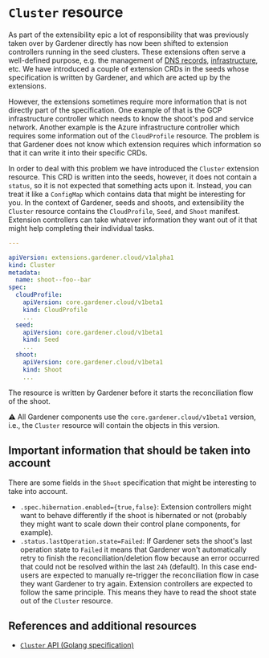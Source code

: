 # `Cluster` resource

As part of the extensibility epic a lot of responsibility that was previously taken over by Gardener directly has now been shifted to extension controllers running in the seed clusters.
These extensions often serve a well-defined purpose, e.g. the management of [DNS records](dns.md), [infrastructure](infrastructure.md), etc.
We have introduced a couple of extension CRDs in the seeds whose specification is written by Gardener, and which are acted up by the extensions.

However, the extensions sometimes require more information that is not directly part of the specification.
One example of that is the GCP infrastructure controller which needs to know the shoot's pod and service network.
Another example is the Azure infrastructure controller which requires some information out of the `CloudProfile` resource.
The problem is that Gardener does not know which extension requires which information so that it can write it into their specific CRDs.

In order to deal with this problem we have introduced the `Cluster` extension resource.
This CRD is written into the seeds, however, it does not contain a `status`, so it is not expected that something acts upon it.
Instead, you can treat it like a `ConfigMap` which contains data that might be interesting for you.
In the context of Gardener, seeds and shoots, and extensibility the `Cluster` resource contains the `CloudProfile`, `Seed`, and `Shoot` manifest.
Extension controllers can take whatever information they want out of it that might help completing their individual tasks.

```yaml
---

apiVersion: extensions.gardener.cloud/v1alpha1
kind: Cluster
metadata:
  name: shoot--foo--bar
spec:
  cloudProfile:
    apiVersion: core.gardener.cloud/v1beta1
    kind: CloudProfile
    ...
  seed:
    apiVersion: core.gardener.cloud/v1beta1
    kind: Seed
    ...
  shoot:
    apiVersion: core.gardener.cloud/v1beta1
    kind: Shoot
    ...
```

The resource is written by Gardener before it starts the reconciliation flow of the shoot.

:warning: All Gardener components use the `core.gardener.cloud/v1beta1` version, i.e., the `Cluster` resource will contain the objects in this version.

## Important information that should be taken into account

There are some fields in the `Shoot` specification that might be interesting to take into account.

* `.spec.hibernation.enabled={true,false}`: Extension controllers might want to behave differently if the shoot is hibernated or not (probably they might want to scale down their control plane components, for example).
* `.status.lastOperation.state=Failed`: If Gardener sets the shoot's last operation state to `Failed` it means that Gardener won't automatically retry to finish the reconciliation/deletion flow because an error occurred that could not be resolved within the last `24h` (default). In this case end-users are expected to manually re-trigger the reconciliation flow in case they want Gardener to try again. Extension controllers are expected to follow the same principle. This means they have to read the shoot state out of the `Cluster` resource.

## References and additional resources

* [`Cluster` API (Golang specification)](../../pkg/apis/extensions/v1alpha1/types_cluster.go)
